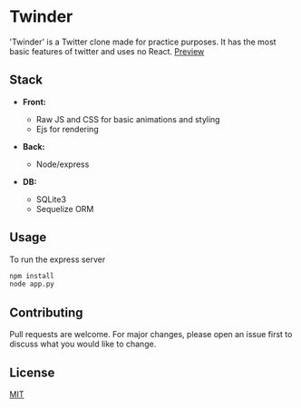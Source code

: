 # Twinder

'Twinder' is a Twitter clone made for practice purposes. It has the most basic features of twitter and uses no React. 
[Preview](https://twinder.onrender.com)

## Stack
- **Front:**
	-  Raw JS and CSS for basic animations and styling
	- Ejs for rendering

- **Back:**
	- Node/express

- **DB:**
	-	SQLite3
	- Sequelize ORM


## Usage
To run the express server
```bash
npm install
node app.py
```

## Contributing

Pull requests are welcome. For major changes, please open an issue first
to discuss what you would like to change.

## License

[MIT](https://choosealicense.com/licenses/mit/)

